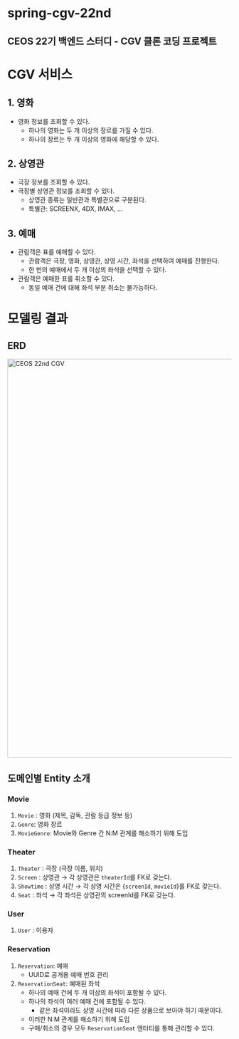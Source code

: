 # spring-cgv-22nd
CEOS 22기 백엔드 스터디 - CGV 클론 코딩 프로젝트
---
# CGV 서비스
## 1. 영화
- 영화 정보를 조회할 수 있다.
	- 하나의 영화는 두 개 이상의 장르를 가질 수 있다.
	- 하나의 장르는 두 개 이상의 영화에 해당할 수 있다.
## 2. 상영관
- 극장 정보를 조회할 수 있다.
- 극장별 상영관 정보를 조회할 수 있다.
	- 상영관 종류는 일반관과 특별관으로 구분된다.
	- 특별관: SCREENX, 4DX, IMAX, …
## 3. 예매
- 관람객은 표를 예매할 수 있다.
	- 관람객은 극장, 영화, 상영관, 상영 시간, 좌석을 선택하여 예매를 진행한다.
	- 한 번의 예매에서 두 개 이상의 좌석을 선택할 수 있다.
- 관람객은 예매한 표를 취소할 수 있다.
	- 동일 예매 건에 대해 좌석 부분 취소는 불가능하다.


# 모델링 결과
## ERD
<img width="1154" height="896" alt="CEOS 22nd CGV" src="https://github.com/user-attachments/assets/b5c3e54c-77aa-4692-a84b-84eb5b4d7aff" />

## 도메인별 Entity 소개
### Movie
1. `Movie` : 영화 (제목, 감독, 관람 등급 정보 등)
2. `Genre`: 영화 장르
3. `MovieGenre`: Movie와 Genre 간 N:M 관계를 해소하기 위해 도입
### Theater
1. `Theater` : 극장 (극장 이름, 위치)
2. `Screen` : 상영관 → 각 상영관은 `theaterId`를 FK로 갖는다.
3. `Showtime` : 상영 시간 → 각 상영 시간은 {`screenId`, `movieId`}를 FK로 갖는다.
4. `Seat` : 좌석 → 각 좌석은 상영관의 screenId를 FK로 갖는다.

### User
1. `User` : 이용자
### Reservation
1. `Reservation`: 예매
	- UUID로 공개용 예매 번호 관리
2. `ReservationSeat`: 예매된 좌석
	- 하나의 예매 건에 두 개 이상의 좌석이 포함될 수 있다.
	- 하나의 좌석이 여러 예매 건에 포함될 수 있다.
		- 같은 좌석이라도 상영 시간에 따라 다른 상품으로 보아야 하기 때문이다.
	- 이러한 N:M 관계를 해소하기 위해 도입
	- 구매/취소의 경우 모두 `ReservationSeat` 엔터티를 통해 관리할 수 있다.
